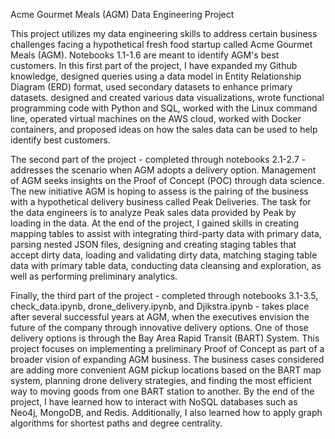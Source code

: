 Acme Gourmet Meals (AGM) Data Engineering Project

This project utilizes my data engineering skills to address certain business challenges facing a hypothetical fresh food startup called Acme Gourmet Meals (AGM). Notebooks 1.1-1.6 are meant to identify AGM's best customers. In this first part of the project, I have expanded my Github knowledge, designed queries using a data model in Entity Relationship Diagram (ERD) format, used secondary datasets to enhance primary datasets. designed and created various data visualizations, wrote functional programming code with Python and SQL, worked with the Linux command line, operated virtual machines on the AWS cloud, worked with Docker containers, and proposed ideas on how the sales data can be used to help identify best customers.

The second part of the project - completed through notebooks 2.1-2.7 - addresses the scenario when AGM adopts a delivery option. Management of AGM seeks insights on the Proof of Concept (POC) through data science. The new initiative AGM is hoping to assess is the pairing of the business with a hypothetical delivery business called Peak Deliveries. The task for the data engineers is to analyze Peak sales data provided by Peak by loading in the data. At the end of the project, I gained skills in creating mapping tables to assist with integrating third-party data with primary data, parsing nested JSON files, designing and creating staging tables that accept dirty data, loading and validating dirty data, matching staging table data with primary table data, conducting data cleansing and exploration, as well as performing preliminary analytics.

Finally, the third part of the project - completed through notebooks 3.1-3.5, check_data.ipynb, drone_delivery.ipynb, and Djikstra.ipynb - takes place after several successful years at AGM, when the executives envision the future of the company through innovative delivery options. One of those delivery options is through the Bay Area Rapid Transit (BART) System. This project focuses on implementing a preliminary Proof of Concept as part of a broader vision of expanding AGM business. The business cases considered are adding more convenient AGM pickup locations based on the BART map system, planning drone delivery strategies, and finding the most efficient way to moving goods from one BART station to another. By the end of the project, I have learned how to interact with NoSQL databases such as Neo4j, MongoDB, and Redis. Additionally, I also learned how to apply graph algorithms for shortest paths and degree centrality. 
   

